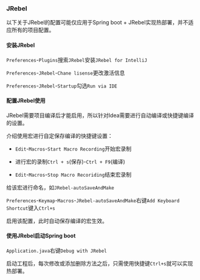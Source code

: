 ### JRebel

以下关于JRebel的配置可能仅应用于Spring boot + JRebel实现热部署，并不适应所有的项目配置。

#### 安装JRebel

`Preferences`-`Plugins`搜索`JRebel`安装`JRebel for IntelliJ`

`Preferences`-`JRebel`-`Chane lisense`更改激活信息

`Preferences`-`JRebel`-`Startup`勾选`Run via IDE`

#### 配置JRebel使用

JRebel需要项目编译后才能启用，所以针对Idea需要进行自动编译或快捷键编译的设置。

介绍使用宏进行自定保存编译的快捷键设置：

* `Edit`-`Macros`-`Start Macro Recording`开始宏录制

* 进行宏的录制`Ctrl + s`(保存)-`Ctrl + F9`(编译)

* `Edit`-`Macros`-`Stop Macro Recoriding`结束宏录制

给该宏进行命名，如`JRebel-autoSaveAndMake`

`Preferences`-`Keymap`-`Macros`-`JRebel-autoSaveAndMake`右键`Add Keyboard Shortcut`键入`Ctrl+s`

启用该配置，此时自动保存编译的宏生效。

#### 使用JRebel启动Spring boot

`Application.java`右键`Debug with JRebel`

启动工程后，每次修改或添加删除方法之后，只需使用快捷键`Ctrl+s`就可以实现热部署。

